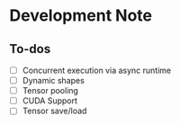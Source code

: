 # Development Note


## To-dos

- [ ] Concurrent execution via async runtime
- [ ] Dynamic shapes
- [ ] Tensor pooling
- [ ] CUDA Support
- [ ] Tensor save/load
